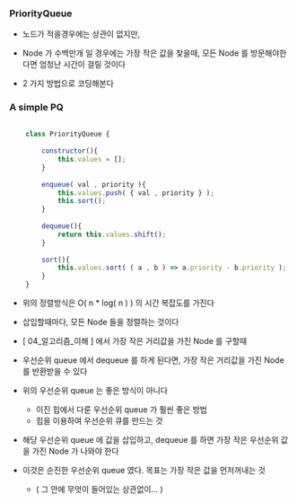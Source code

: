 ### PriorityQueue

- 노드가 적을경우에는 상관이 없지만, 
- Node 가 수백만개 일 경우에는 가장 작은 값을 찾을때, 모든 Node 를 방문해야한다면 엄청난 시간이 걸릴 것이다


- 2 가지 방법으로 코딩해본다


### A simple PQ

````javascript
     
    class PriorityQueue {
        
        constructor(){
            this.values = [];
        }
        
        enqueue( val , priority ){
            this.values.push( { val , priority } );
            this.sort();
        }
        
        dequeue(){
            return this.values.shift();
        }
        
        sort(){
            this.values.sort( ( a , b ) => a.priority - b.priority );
        }
    }
````

- 위의 정렬방식은 O( n * log( n ) ) 의 시간 복잡도를 가진다


- 삽입할때마다, 모든 Node 들을 정렬하는 것이다


- [ 04_알고리즘_이해 ] 에서 가장 작은 거리값을 가진 Node 를 구할때 


- 우선순위 queue 에서 dequeue 를 하게 된다면, 가장 작은 거리값을 가진 Node 를 반환받을 수 있다


- 위의 우선순위 queue 는 좋은 방식이 아니다
  - 이진 힙에서 다룬 우선순위 queue 가 훨씬 좋은 방법
  - 힙을 이용하여 우선순위 큐를 만드는 것


- 해당 우선순위 queue 에 값을 삽입하고, dequeue 를 하면 가장 작은 우선순위 값을 가진 Node 가 나와야 한다


- 이것은 순진한 우선순위 queue 였다. 목표는 가장 작은 값을 먼저꺼내는 것
  - ( 그 안에 무엇이 들어있는 상관없이... )